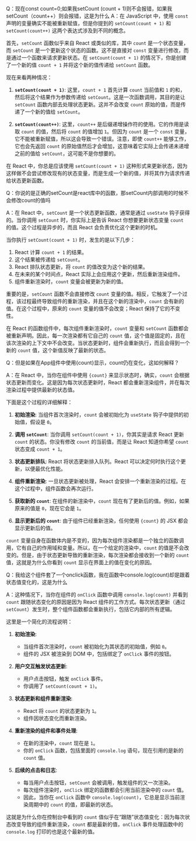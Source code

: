 Q：现在const count=0;如果我setCount (count + 1)则不会报错，如果我setCount（count++）则会报错，这是为什么
A：在 JavaScript 中，使用 `const` 声明的变量确实不能被重新赋值，但是你提到的 `setCount(count + 1)` 和 `setCount(count++)` 这两个表达式涉及到不同的概念。

首先，`setCount` 函数似乎来自 React 或类似的库，其中 `count` 是一个状态变量，而 `setCount` 是一个更新这个状态的函数。这不是直接对 `const` 变量进行修改，而是通过一个函数来请求更新状态。在 `setCount(count + 1)` 的情况下，你是创建了一个新的值 `count + 1` 并将这个新的值传递给 `setCount` 函数。

现在来看两种情况：

1. **`setCount(count + 1)`**:
   这里，`count + 1` 首先计算 `count` 当前值和 `1` 的和，然后将这个结果作为参数传递给 `setCount`。这是一次函数调用，其目的是让 `setCount` 函数内部去处理状态更新。这并不会改变 `count` 原始的值，而是传递了一个新的值给 `setCount`。

2. **`setCount(count++)`**:
   这里，`count++` 是后缀递增操作符的使用。它的作用是读取 `count` 的值，然后将 `count` 的值增加 `1`。但因为 `count` 是一个 `const` 变量，它不能被重新赋值，所以这会导致一个错误。注意，即使 `count++` 能够工作，它也会先返回 `count` 的原始值然后才会增加，这意味着它实际上会传递未递增之前的值给 `setCount`，这可能不是你想要的。

在 React 中，你总是应该使用 `setCount(count + 1)` 这种形式来更新状态，因为这样做不会尝试修改现有的状态变量，而是生成一个新的值，并将其作为请求传递给状态更新函数。

Q：你说的是正确的setCount是react库中的函数，那setCount内部调用的时候不会修改count的值吗

A：在 React 中，`setCount` 是一个状态更新函数，通常是通过 `useState` 钩子获得的。当你调用 `setCount` 时，你实际上是告诉 React 你想要更新状态变量 `count` 的值。这个过程是异步的，而且 React 会负责优化这个更新的时机。

当你执行 `setCount(count + 1)` 时，发生的是以下几步：

1. React 计算 `count + 1` 的结果。
2. 这个结果被传递给 `setCount`。
3. React 排队状态更新，将 `count` 的值改变为这个新的结果。
4. 在未来的某个时间点，React 实际上会应用这个更新，然后重新渲染组件。
5. 组件重新渲染时，`count` 变量会被更新为新的值。

重要的是，`setCount` 函数不会直接修改 `count` 变量的值。相反，它触发了一个过程，该过程最终导致组件的重新渲染，并且在这个新的渲染中，`count` 会有新的值。在这个过程中，原来的 `count` 变量的值不会改变；React 保持了它的不变性。

在 React 的函数组件中，每次组件重新渲染时，`count` 变量和 `setCount` 函数都会被重新声明。因此，每一次渲染都有它自己的 `count` 值，这个值是固定的，且在该次渲染的上下文中不会改变。当状态更新时，组件会重新执行，而且会得到一个新的 `count` 值，这个新值反映了最新的状态。

Q：但是如果在App组件中使用{count}显示，count仍在变化，这如何解释？

A：在 React 中，当你在组件中使用 `{count}` 来显示状态时，确实，`count` 会根据状态更新而变化。这是因为每次状态更新时，React 都会重新渲染组件，并在每次渲染过程中提供最新的状态值。

下面是这个过程的详细解释：

1. **初始渲染**:
   当组件首次渲染时，`count` 会被初始化为 `useState` 钩子中提供的初始值，假设是 `0`。

2. **调用 `setCount`**:
   当你调用 `setCount(count + 1)`，你其实是请求 React 更新 `count` 的状态。你没有修改 `count` 的当前值，而是让 React 知道你希望 `count` 状态变成 `count + 1`。

3. **状态更新排队**:
   React 将状态更新排入队列。React 可以决定何时执行这个更新，以便最优化性能。

4. **组件重新渲染**:
   一旦状态更新被处理，React 会安排一个重新渲染的过程。在这个过程中，组件函数会再次运行。

5. **获取新的 `count`**:
   在组件的新渲染中，`count` 现在有了更新后的值。例如，如果原来的值是 `0`，现在它会是 `1`。

6. **显示更新后的 `count`**:
   由于组件已经重新渲染，任何使用 `{count}` 的 JSX 都会显示更新后的值。

`count` 变量自身在函数体内是不变的，因为每次组件渲染都是一个独立的函数调用，它有自己的作用域和变量。所以，在一个给定的渲染中，`count` 的值是不会改变的。但是，由于状态更新导致的重新渲染，每次渲染都会接收到一个新的 `count` 值，这就是为什么你看到 `count` 显示在界面上的值在变化的原因。


Q：我给这个组件套了一个onclick函数，我在函数中console.log(count)却是跟着状态值变化的，这是为什么

A：这种情况下，当你在组件的 `onClick` 函数中调用 `console.log(count)` 并看到 `count` 跟随状态变化的原因是因为 React 组件的工作方式。每次状态更新（通过 `setCount`）发生时，整个组件函数都会重新执行，包括它内部的所有逻辑。

这里是一个简化的流程说明：

1. **初始渲染**:
   - 当组件首次渲染时，`count` 被初始化为其状态的初始值，例如 `0`。
   - 组件的 JSX 被渲染到 DOM 中，包括绑定了 `onClick` 事件的按钮。

2. **用户交互触发状态更新**:
   - 用户点击按钮，触发 `onClick` 事件。
   - 你调用了 `setCount(count + 1)`。

3. **状态更新和组件重新渲染**:
   - React 将 `count` 的状态更新为 `1`。
   - 组件因状态变化而重新渲染。

4. **重新渲染的组件和事件处理**:
   - 在新的渲染中，`count` 现在是 `1`。
   - 你的 `onClick` 函数，包括里面的 `console.log` 语句，现在引用的是新的 `count` 值。

5. **后续的点击和日志**:
   - 每当用户点击按钮，`setCount` 会被调用，触发组件的又一次渲染。
   - 每次组件渲染时，`onClick` 绑定的函数都会引用当前渲染中的 `count` 值。
   - 因此，当你在 `onClick` 函数中 `console.log(count)`，它总是显示当前渲染周期中的 `count` 的值，即最新的状态。

这就是为什么你在控制台中看到的 `count` 值似乎在“跟随”状态值变化：因为每次状态改变导致的组件重新渲染，`count` 都是最新的值，`onClick` 事件处理函数中的 `console.log` 打印的也是这个最新的值。